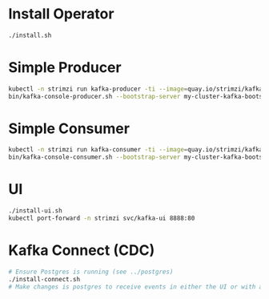 # Install Operator
```bash
./install.sh
```

# Simple Producer
```bash
kubectl -n strimzi run kafka-producer -ti --image=quay.io/strimzi/kafka:0.39.0-kafka-3.6.1 --rm=true --restart=Never -- \
bin/kafka-console-producer.sh --bootstrap-server my-cluster-kafka-bootstrap:9092 --topic test-topic
```

# Simple Consumer
```bash
kubectl -n strimzi run kafka-consumer -ti --image=quay.io/strimzi/kafka:0.39.0-kafka-3.6.1 --rm=true --restart=Never -- \
bin/kafka-console-consumer.sh --bootstrap-server my-cluster-kafka-bootstrap:9092 --topic test-topic --from-beginning
```

# UI
```bash
./install-ui.sh 
kubectl port-forward -n strimzi svc/kafka-ui 8888:80
```

# Kafka Connect (CDC)
```bash
# Ensure Postgres is running (see ../postgres)
./install-connect.sh
# Make changes is postgres to receive events in either the UI or with a simple consumer
```
